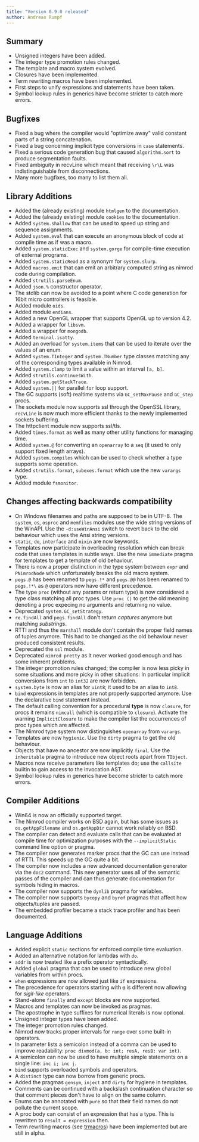 ```yaml
---
title: "Version 0.9.0 released"
author: Andreas Rumpf
---
```


Summary
-------
* Unsigned integers have been added.
* The integer type promotion rules changed.
* The template and macro system evolved.
* Closures have been implemented.
* Term rewriting macros have been implemented.
* First steps to unify expressions and statements have been taken.
* Symbol lookup rules in generics have become stricter to catch more errors.


Bugfixes
--------

- Fixed a bug where the compiler would "optimize away" valid constant parts of
  a string concatenation.
- Fixed a bug concerning implicit type conversions in ``case`` statements.
- Fixed a serious code generation bug that caused ``algorithm.sort`` to
  produce segmentation faults.
- Fixed ambiguity in recvLine which meant that receiving ``\r\L`` was
  indistinguishable from disconnections.
- Many more bugfixes, too many to list them all.


Library Additions
-----------------

- Added the (already existing) module ``htmlgen`` to the documentation.
- Added the (already existing) module ``cookies`` to the documentation.
- Added ``system.shallow`` that can be used to speed up string and sequence
  assignments.
- Added ``system.eval`` that can execute an anonymous block of code at
  compile time as if was a macro.
- Added ``system.staticExec`` and ``system.gorge`` for compile-time execution
  of external programs.
- Added ``system.staticRead`` as a synonym for ``system.slurp``.
- Added ``macros.emit`` that can emit an arbitrary computed string as nimrod
  code during compilation.
- Added ``strutils.parseEnum``.
- Added ``json.%`` constructor operator.
- The stdlib can now be avoided to a point where C code generation for 16bit
  micro controllers is feasible.
- Added module ``oids``.
- Added module ``endians``.
- Added a new OpenGL wrapper that supports OpenGL up to version 4.2.
- Added a wrapper for ``libsvm``.
- Added a wrapper for ``mongodb``.
- Added ``terminal.isatty``.
- Added an overload for ``system.items`` that can be used to iterate over the
  values of an enum.
- Added ``system.TInteger`` and ``system.TNumber`` type classes matching
  any of the corresponding types available in Nimrod.
- Added ``system.clamp`` to limit a value within an interval ``[a, b]``.
- Added ``strutils.continuesWith``.
- Added ``system.getStackTrace``.
- Added ``system.||`` for parallel ``for`` loop support.
- The GC supports (soft) realtime systems via ``GC_setMaxPause``
  and ``GC_step`` procs.
- The sockets module now supports ssl through the OpenSSL library, ``recvLine``
  is now much more efficient thanks to the newly implemented sockets buffering.
- The httpclient module now supports ssl/tls.
- Added ``times.format`` as well as many other utility functions
  for managing time.
- Added ``system.@`` for converting an ``openarray`` to a ``seq`` (it used to
  only support fixed length arrays).
- Added ``system.compiles`` which can be used to check whether a type supports
  some operation.
- Added ``strutils.format``, ``subexes.format`` which use the
  new ``varargs`` type.
- Added module ``fsmonitor``.

Changes affecting backwards compatibility
-----------------------------------------

- On Windows filenames and paths are supposed to be in UTF-8.
  The ``system``, ``os``, ``osproc`` and ``memfiles`` modules use the wide
  string versions of the WinAPI. Use the ``-d:useWinAnsi`` switch to revert
  back to the old behaviour which uses the Ansi string versions.
- ``static``, ``do``, ``interface`` and ``mixin`` are now keywords.
- Templates now participate in overloading resolution which can break code that
  uses templates in subtle ways. Use the new ``immediate`` pragma for templates
  to get a template of old behaviour.
- There is now a proper distinction in the type system between ``expr`` and
  ``PNimrodNode`` which unfortunately breaks the old macro system.
- ``pegs.@`` has been renamed to ``pegs.!*`` and ``pegs.@@`` has been renamed
  to ``pegs.!*\`` as ``@`` operators now have different precedence.
- The type ``proc`` (without any params or return type) is now considered a
  type class matching all proc types. Use ``proc ()`` to get the old meaning
  denoting a proc expecing no arguments and returning no value.
- Deprecated ``system.GC_setStrategy``.
- ``re.findAll`` and ``pegs.findAll`` don't return *captures* anymore but
  matching *substrings*.
- RTTI and thus the ``marshall`` module don't contain the proper field names
  of tuples anymore. This had to be changed as the old behaviour never
  produced consistent results.
- Deprecated the ``ssl`` module.
- Deprecated ``nimrod pretty`` as it never worked good enough and has some
  inherent problems.
- The integer promotion rules changed; the compiler is now less picky in some
  situations and more picky in other situations: In particular implicit
  conversions from ``int`` to ``int32`` are now forbidden.
- ``system.byte`` is now an alias for ``uint8``; it used to be an alias
  to ``int8``.
- ``bind`` expressions in templates are not properly supported anymore. Use
  the declarative ``bind`` statement instead.
- The default calling convention for a procedural **type** is now ``closure``,
  for procs it remains ``nimcall`` (which is compatible to ``closure``).
  Activate the warning ``ImplicitClosure`` to make the compiler list the
  occurrences of proc types which are affected.
- The Nimrod type system now distinguishes ``openarray`` from ``varargs``.
- Templates are now ``hygienic``. Use the ``dirty`` pragma to get the old
  behaviour.
- Objects that have no ancestor are now implicitly ``final``. Use
  the ``inheritable`` pragma to introduce new object roots apart
  from ``TObject``.
- Macros now receive parameters like templates do; use the ``callsite`` builtin
  to gain access to the invocation AST.
- Symbol lookup rules in generics have become stricter to catch more errors.


Compiler Additions
------------------

- Win64 is now an officially supported target.
- The Nimrod compiler works on BSD again, but has some issues
  as ``os.getAppFilename`` and ``os.getAppDir`` cannot work reliably on BSD.
- The compiler can detect and evaluate calls that can be evaluated at compile
  time for optimization purposes with the ``--implicitStatic`` command line
  option or pragma.
- The compiler now generates marker procs that the GC can use instead of RTTI.
  This speeds up the GC quite a bit.
- The compiler now includes a new advanced documentation generator
  via the ``doc2`` command. This new generator uses all of the semantic passes
  of the compiler and can thus generate documentation for symbols hiding in
  macros.
- The compiler now supports the ``dynlib`` pragma for variables.
- The compiler now supports ``bycopy`` and ``byref`` pragmas that affect how
  objects/tuples are passed.
- The embedded profiler became a stack trace profiler and has been documented.


Language Additions
------------------

- Added explicit ``static`` sections for enforced compile time evaluation.
- Added an alternative notation for lambdas with ``do``.
- ``addr`` is now treated like a prefix operator syntactically.
- Added ``global`` pragma that can be used to introduce new global variables
  from within procs.
- ``when`` expressions are now allowed just like ``if`` expressions.
- The precedence for operators starting with ``@`` is different now
  allowing for *sigil-like* operators.
- Stand-alone ``finally`` and ``except`` blocks are now supported.
- Macros and templates can now be invoked as pragmas.
- The apostrophe in type suffixes for numerical literals is now optional.
- Unsigned integer types have been added.
- The integer promotion rules changed.
- Nimrod now tracks proper intervals for ``range`` over some built-in operators.
- In parameter lists a semicolon instead of a comma can be used to improve
  readability: ``proc divmod(a, b: int; resA, resB: var int)``.
- A semicolon can now be used to have multiple simple statements on a single
  line: ``inc i; inc j``.
- ``bind`` supports overloaded symbols and operators.
- A ``distinct`` type can now borrow from generic procs.
- Added the pragmas ``gensym``, ``inject`` and ``dirty`` for hygiene
  in templates.
- Comments can be continued with a backslash continuation character so that
  comment pieces don't have to align on the same column.
- Enums can be annotated with ``pure`` so that their field names do not pollute
  the current scope.
- A proc body can consist of an expression that has a type. This is rewritten
  to ``result = expression`` then.
- Term rewriting macros (see
  [trmacros](https://nim-lang.org/docs/manual.html#term-rewriting-macros))
  have been implemented but are still in alpha.
